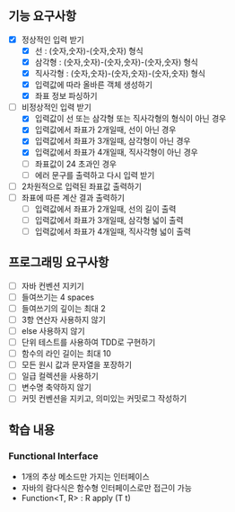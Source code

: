 ## 기능 요구사항

- [x] 정상적인 입력 받기
    - [x] 선 : (숫자,숫자)-(숫자,숫자) 형식
    - [x] 삼각형 : (숫자,숫자)-(숫자,숫자)-(숫자,숫자) 형식
    - [x] 직사각형 : (숫자,숫자)-(숫자,숫자)-(숫자,숫자) 형식
    - [x] 입력값에 따라 올바른 객체 생성하기
    - [x] 좌표 정보 파싱하기
- [ ] 비정상적인 입력 받기
    - [x] 입력값이 선 또는 삼각형 또는 직사각형의 형식이 아닌 경우
    - [x] 입력값에서 좌표가 2개일때, 선이 아닌 경우
    - [x] 입력값에서 좌표가 3개일때, 삼각형이 아닌 경우
    - [x] 입력값에서 좌표가 4개일때, 직사각형이 아닌 경우
    - [ ] 좌표값이 24 초과인 경우
    - [ ] 에러 문구를 출력하고 다시 입력 받기
- [ ] 2차원적으로 입력된 좌표값 출력하기
- [ ] 좌표에 따른 계산 결과 출력하기
    - [ ] 입력값에서 좌표가 2개일때, 선의 길이 출력
    - [ ] 입력값에서 좌표가 3개일때, 삼각형 넓이 출력
    - [ ] 입력값에서 좌표가 4개일때, 직사각형 넓이 출력

## 프로그래밍 요구사항

- [ ] 자바 컨벤션 지키기
- [ ] 들여쓰기는 4 spaces
- [ ] 들여쓰기의 깊이는 최대 2
- [ ] 3항 연산자 사용하지 않기
- [ ] else 사용하지 않기
- [ ] 단위 테스트를 사용하여 TDD로 구현하기
- [ ] 함수의 라인 길이는 최대 10
- [ ] 모든 원시 값과 문자열을 포장하기
- [ ] 일급 컬렉션을 사용하기
- [ ] 변수명 축약하지 않기
- [ ] 커밋 컨벤션을 지키고, 의미있는 커밋로그 작성하기

## 학습 내용

### Functional Interface

- 1개의 추상 메소드만 가지는 인터페이스
- 자바의 람다식은 함수형 인터페이스로만 접근이 가능
- Function<T, R> : R apply (T t)